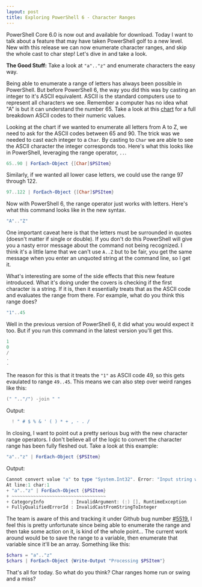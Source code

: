 ```yaml
---
layout: post
title: Exploring PowerShell 6 - Character Ranges
---
```


PowerShell Core 6.0 is now out and available for download.
Today I want to talk about a feature that may have taken PowerShell golf to a new level.
New with this release we can now enumerate character ranges, and skip the whole cast to char step!
Let's dive in and take a look.

**The Good Stuff:**
Take a look at ```"a".."z"``` and enumerate characters the easy way.

<!-- more -->

Being able to enumerate a range of letters has always been possible in PowerShell.
But before PowerShell 6, the way you did this was by casting an integer to it's ASCII equivalent.
ASCII is the standard computers use to represent all characters we see.
Remember a computer has no idea what "A" is but it can understand the number 65.
Take a look at this [chart](http://www.asciitable.com/) for a full breakdown ASCII codes to their numeric values.

Looking at the chart if we wanted to enumerate all letters from A to Z, we need to ask for the ASCII codes between 65 and 90.
The trick was we needed to cast each integer to a ```Char```.
By casting to ```Char``` we are able to see the ASCII character the integer corresponds too.
Here's what this looks like in PowerShell, leveraging the range operator, ```..```.

```powershell
65..90 | ForEach-Object {[Char]$PSItem}
```

Similarly, if we wanted all lower case letters, we could use the range 97 through 122.

```powershell
97..122 | ForEach-Object {[Char]$PSItem}
```

Now with PowerShell 6, the range operator just works with letters.
Here's what this command looks like in the new syntax.

```powershell
"A".."Z"
```

One important caveat here is that the letters must be surrounded in quotes (doesn't matter if single or double).
If you don't do this PowerShell will give you a nasty error message about the command not being recognized.
I think it's a little lame that we can't use ```A..Z``` but to be fair, you get the same message when you enter an unquoted string at the command line, so I get it.

What's interesting are some of the side effects that this new feature introduced.
What it's doing under the covers is checking if the first character is a string.
If it is, then it essentially treats that as the ASCII code and evaluates the range from there.
For example, what do you think this range does?

```powershell
"1"..45
```

Well in the previous version of PowerShell 6, it did what you would expect it too.
But if you run this command in the latest version you'll get this.

```powershell
1
0
/
.
-
```

The reason for this is that it treats the ```"1"``` as ASCII code 49, so this gets evaulated to range ```49..45```.
This means we can also step over weird ranges like this:

```powershell
(" ".."/") -join " "
```

Output:

```powershell
  ! " # $ % & ' ( ) * + , - . /
```

In closing, I want to point out a pretty serious bug with the new character range operators.
I don't believe all of the logic to convert the character range has been fully fleshed out.
Take a look at this example:


```powershell
"a".."z" | ForEach-Object {$PSItem}
```

Output:

```powershell
Cannot convert value "a" to type "System.Int32". Error: "Input string was not in a correct format."
At line:1 char:1
+ "a".."z" | ForEach-Object {$PSItem}
+ ~~~~~~~~~~~~~~~~~~~~~~~~~~~~~~~~~~~
+ CategoryInfo          : InvalidArgument: (:) [], RuntimeException
+ FullyQualifiedErrorId : InvalidCastFromStringToInteger
```

The team is aware of this and tracking it under Github bug number [#5519.](https://github.com/PowerShell/PowerShell/issues/5519)
I feel this is pretty unfortunate since being able to enumerate the range and then take some action on it, is kind of the whole point...
The current work around would be to save the range to a variable, then enumerate that variable since it'll be an array.
Something like this:

```powershell
$chars = "a".."z"
$chars | ForEach-Object {Write-Output "Processing $PSItem"}
```

That's all for today.
So what do you think?
Char ranges home run or swing and a miss?